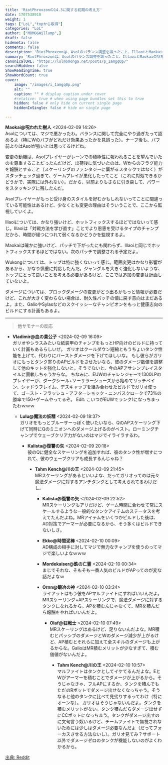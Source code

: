 ```yaml
---
title: 'RiotPhroxzonの14.3に関する初期の考え方'
date: 1707538910
weight: 1
tags: ["LoL","topから取得"]
categories: "LoL"
author: ["MOMO&Willump",]
draft: false
hidemeta: false
comments: false
description: 'RiotPhroxzonは、Asolのバランス調整を誤ったこと、IllaoiとMaokaiの状態、Wukongのトップレーンでの弱さ、ダメージ調整の方針、そしてGalioのビルド変更に向けた計画について初期の考えを述べています。'
summary: 'RiotPhroxzonは、Asolのバランス調整を誤ったこと、IllaoiとMaokaiの状態、Wukongのトップレーンでの弱さ、ダメージ調整の方針、そしてGalioのビルド変更に向けた計画について初期の考えを述べています。'
canonicalURL: "https://lolmomonga.net/posts/p_1amgq0p/"
searchHidden: false
ShowReadingTime: true
ShowWordCount: true
cover:
    image: "/images/i_1amgq0p.png"
    alt: ""
    caption: "" # display caption under cover
    #relative: true # when using page bundles set this to true
    hidden: false # only hide on current single page
    hiddenInSingle: false # hide on single page

---
```

**Maokai@呪われた樹人** <2024-02-09 14:26>  
Asolについては、マジで悪かったわ。バランスに関して完全にやり過ぎたって認めるよ（特にWのバフがどれだけ効果あったかを見誤った）。ナーフ後も、バフ前よりはAsolが強いとは思ってるけどね。

変更の動機は、Asolプレイヤーがレーンでの積極性に報われることを望んでいたのを尊重することだったんだけど、出荷後に気づいたのは、Wからのフラグ能力を報酬とすること（スケーリングのファンタジーに繋がるスタックではなく）がスタッチェック過ぎて、ゲームプレイが悪化したってこと（これに対処できるかどうかで、実際には外れない）。だから、以前よりもさらに引き戻して、パワーをスタッキングに残したんだ。

Asolプレイヤーがもっと受け身のスタイルを好むかもしれないってことに間違っている可能性はあるけど、少なくとも変更の理由はそういうことで、ここから監視していくよ。

Illaoiについては、かなり強いけど、ホットフィックスするほどではないって感じ。Illaoiは「対戦方法を学び直す」ことでより恩恵を受けるタイプのチャンプだから、時間が経つにつれて弱くなるかどうかを監視するよ。

Maokaiは確かに強いけど、パッチで下がったにも関わらず、Illaoiと同じでホットフィックスするほどではない。次のパッチで調整される予定だよ。

Wukongについては、トップは特に強くないって感じ。範囲変更はかなり影響があるから、かなり慎重に対応したんだ。ジャングルを大きく強化しないような、トップにとって良いことを考える必要があるけど、ここでは追加の変更は計画していないよ。

ダメージについては、プロックダメージの変更がどう出るかもっと情報が必要だけど、これが大きく変わらない場合は、耐久性パッチの値に戻す意向はまだあるよ。また、GalioやSylasなどのスクイッシーなチャンピオンをもっと健康志向のビルドにする計画もあるよ。  

---

> 他サモナーの反応  

- **Vladimir@血の貴公子** <2024-02-09 16:09>   
ガリオやシラスみたいな紙装甲のチャンプをもっとHP向けのビルドに持っていく計画もあるらしいぜ。
ガリオはクールダウン短縮ともうちょいタンク性能を上げて、代わりにバーストダメージを下げてほしいな。
もし彼らがガリオにもっとタンク寄りのAPビルドをさせたいなら、彼のダメージ数値を調整して他のキットを強化しないと。そうでないと、今のAPアサシンプレイスタイルに固執しちゃうからな。
ちなみに、EUWのチャレンジャーで1300LPのプレイヤーが、ダークシール+ソーサラーシューズから始めてリッチベイン、シャドウフレイム、デスキャップを組み合わせたビルドでガリオ使って、ゴースト・フラッシュ・アフターショック・ニンバスクロークで73%の勝率で150+ゲームやってるぞ。
Edit: こいつがEUWでランク1になっちまったわｗｗｗ  

  - **Lulu@魔法の妖精** <2024-02-09 18:37>   
  ガリオをもっとブルーザーっぽく使いたいなら、QのAPスケーリング下げて同時にQのミニオンへのダメージ上げるのがベスト。ローミングチャンプでウェーブクリア力がないのはマジでイライラするわ。  

    - **Kalista@復讐の矢** <2024-02-09 20:18>   
    彼のQに健全なスケーリングを追加すれば、彼のタンク性が増すにつれて、彼のウェーブクリアも成長するんじゃね？  

      - **Tahm Kench@川の王** <2024-02-09 21:45>   
      MRスケーリングがあるといいよな、だってガリオってのは元々魔法ダメージに対するアンチタンクとして考えられてるわけだし。  

        - **Kalista@復讐の矢** <2024-02-09 22:52>   
        MRスケーリングもアリだけど、ゲーム時間に合わせて常にスケールするような一般的なタンクアイテムのステータスを考えてたんだよね。MRアイテムをいくつかビルドした後は、AD対策でアーマーが必要になるから、そう多くはビルドできないしさ。  

        - **Ekko@時間泥棒** <2024-02-10 00:09>   
        AD構成の相手に対してマジで無力なチャンプを使うのってマジで楽しいよなｗｗｗ  

        - **Mordekaiser@鉄の亡霊** <2024-02-10 00:34>   
        まじでそれな、そもそも一番人気のビルドがAPってのが変な話だよなｗ  

        - **Ornn@鍛冶の神** <2024-02-10 03:24>   
        ライアットはもう彼をAPマルファイトにすればいいんだよ。MRスケーリング+APスケーリングで、魔法ダメージに対するタンクになれるから。APを積むんじゃなくて、MRを積んだら報酬をやればいいんだよ。  

          - **Olaf@狂戦士** <2024-02-10 07:49>   
          MRスケーリングはあるけど、足りないんだよな。MR積むとパッシブのダメージとWのダメージ減少が上がるけど、AP積むとそれらに加えて全スキルのダメージも上がるからな。GalioはMR積むメリットが少なすぎて、積む価値がないんだよ。  

            - **Tahm Kench@川の王** <2024-02-10 10:57>   
            マルファイトはタンクとしてイケてるんだよな。EとWがアーマーを積むことでダメージが上がるから。そうじゃなきゃ、フルAPにするか、タンクを積んでもただのRボットでダメージ出せなくなっちゃう。そうなると他のタンクに比べて見劣りするってわけ（特にオーンな）。
ガリオはそうじゃないんだよ。タンクを積むメリットがない。タンク積んだらダメージ出せずにCCボットになっちまう。タンクがダメージ出すのに文句言う奴いるけど、チームファイトで無視されないためには少しはダメージ必要なんだよ（だってフォーカスさせる方法ないし）。ガリオ見てみ？サポート以外でダメージゼロのタンクが機能しないのがよくわかるから。  




[出典: Reddit](https://www.reddit.com//r/leagueoflegends/comments/1amgq0p/riotphroxzon_initial_thoughts_on_143/)
